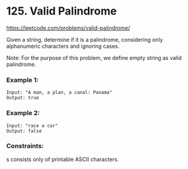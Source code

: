# 125. Valid Palindrome

https://leetcode.com/problems/valid-palindrome/

Given a string, determine if it is a palindrome, considering only alphanumeric characters and ignoring cases.

Note: For the purpose of this problem, we define empty string as valid palindrome.

### Example 1:

```
Input: "A man, a plan, a canal: Panama"
Output: true
```

### Example 2:

```
Input: "race a car"
Output: false
```

### Constraints:

s consists only of printable ASCII characters.
